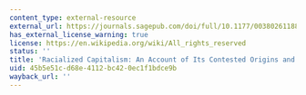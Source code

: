 ```yaml
---
content_type: external-resource
external_url: https://journals.sagepub.com/doi/full/10.1177/0038026118820293
has_external_license_warning: true
license: https://en.wikipedia.org/wiki/All_rights_reserved
status: ''
title: 'Racialized Capitalism: An Account of Its Contested Origins and Consolidation'
uid: 45b5e51c-d68e-4112-bc42-0ec1f1bdce9b
wayback_url: ''
---
```

